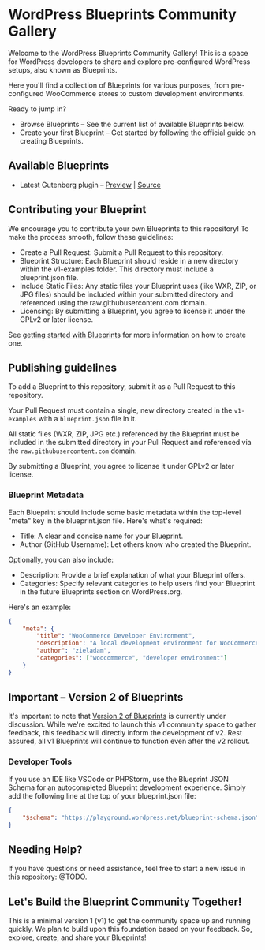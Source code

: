 # WordPress Blueprints Community Gallery

Welcome to the WordPress Blueprints Community Gallery!
This is a space for WordPress developers to share and explore pre-configured WordPress setups, also known as Blueprints.

Here you'll find a collection of Blueprints for various purposes, from pre-configured WooCommerce stores to custom development environments.

Ready to jump in?

* Browse Blueprints – See the current list of available Blueprints below.
* Create your first Blueprint – Get started by following the official guide on creating Blueprints.

## Available Blueprints

* Latest Gutenberg plugin – [Preview](https://playground.wordpress.net/?blueprint-url=https://raw.githubusercontent.com/adamziel/blueprints/trunk/v1-examples/latest-gutenberg/blueprint.json) | [Source](https://github.com/adamziel/blueprints/blob/trunk/v1-examples/latest-gutenberg/blueprint.json)


## Contributing your Blueprint

We encourage you to contribute your own Blueprints to this repository! To make the process smooth, follow these guidelines:

* Create a Pull Request: Submit a Pull Request to this repository.
* Blueprint Structure: Each Blueprint should reside in a new directory within the v1-examples folder. This directory must include a blueprint.json file.
* Include Static Files: Any static files your Blueprint uses (like WXR, ZIP, or JPG files) should be included within your submitted directory and referenced using the raw.githubusercontent.com domain.
* Licensing: By submitting a Blueprint, you agree to license it under the GPLv2 or later license.

See [getting started with Blueprints](https://w.org/@TODO) for more information on how to create one.

## Publishing guidelines

To add a Blueprint to this repository, submit it as a Pull Request to this repository.

Your Pull Request must contain a single, new directory created in the `v1-examples` with a `blueprint.json` file in it.

All static files (WXR, ZIP, JPG etc.) referenced by the Blueprint must be included in the submitted directory in your Pull Request and referenced via the `raw.githubusercontent.com` domain.

By submitting a Blueprint, you agree to license it under GPLv2 or later license.

### Blueprint Metadata

Each Blueprint should include some basic metadata within the top-level "meta" key in the blueprint.json file. Here's what's required:

* Title: A clear and concise name for your Blueprint.
* Author (GitHub Username): Let others know who created the Blueprint.

Optionally, you can also include:

* Description: Provide a brief explanation of what your Blueprint offers.
* Categories: Specify relevant categories to help users find your Blueprint in the future Blueprints section on WordPress.org.

Here's an example:

```json
{
    "meta": {
        "title": "WooCommerce Developer Environment",
        "description": "A local development environment for WooCommerce that includes WP-CLI.",
        "author": "zieladam",
        "categories": ["woocommerce", "developer environment"]
    }
}
```

## Important – Version 2 of Blueprints

It's important to note that [Version 2 of Blueprints](https://github.com/WordPress/blueprints/issues/6) is currently under discussion. While we're excited to launch this v1 community space to gather feedback, this feedback will directly inform the development of v2. Rest assured, all v1 Blueprints will continue to function even after the v2 rollout.

### Developer Tools

If you use an IDE like VSCode or PHPStorm, use the Blueprint JSON Schema for an autocompleted Blueprint development experience. Simply add the following line at the top of your blueprint.json file:

```json
{
    "$schema": "https://playground.wordpress.net/blueprint-schema.json"
}
```

## Needing Help?

If you have questions or need assistance, feel free to start a new issue in this repository: @TODO.

## Let's Build the Blueprint Community Together!

This is a minimal version 1 (v1) to get the community space up and running quickly. We plan to build upon this foundation based on your feedback. So, explore, create, and share your Blueprints!
